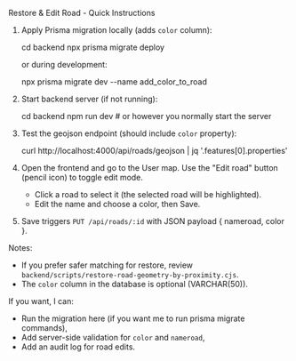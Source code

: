 Restore & Edit Road - Quick Instructions

1) Apply Prisma migration locally (adds `color` column):

   cd backend
   npx prisma migrate deploy

   or during development:

   npx prisma migrate dev --name add_color_to_road

2) Start backend server (if not running):

   cd backend
   npm run dev   # or however you normally start the server

3) Test the geojson endpoint (should include `color` property):

   curl http://localhost:4000/api/roads/geojson | jq '.features[0].properties'

4) Open the frontend and go to the User map. Use the "Edit road" button (pencil icon) to toggle edit mode.
   - Click a road to select it (the selected road will be highlighted).
   - Edit the name and choose a color, then Save.

5) Save triggers `PUT /api/roads/:id` with JSON payload { nameroad, color }.

Notes:
- If you prefer safer matching for restore, review `backend/scripts/restore-road-geometry-by-proximity.cjs`.
- The `color` column in the database is optional (VARCHAR(50)).

If you want, I can:
- Run the migration here (if you want me to run prisma migrate commands),
- Add server-side validation for `color` and `nameroad`,
- Add an audit log for road edits.
